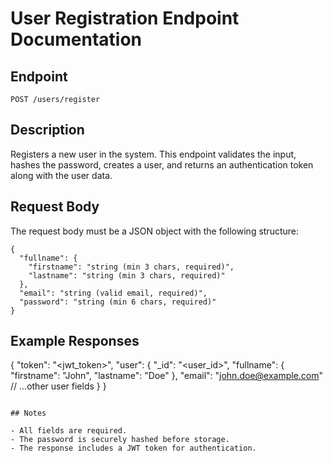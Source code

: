 # User Registration Endpoint Documentation

## Endpoint

`POST /users/register`

## Description

Registers a new user in the system. This endpoint validates the input, hashes the password, creates a user, and returns an authentication token along with the user data.

## Request Body

The request body must be a JSON object with the following structure:

```
{
  "fullname": {
    "firstname": "string (min 3 chars, required)",
    "lastname": "string (min 3 chars, required)"
  },
  "email": "string (valid email, required)",
  "password": "string (min 6 chars, required)"
}
```

## Example Responses

{
"token": "<jwt_token>",
"user": {
"\_id": "<user_id>",
"fullname": {
"firstname": "John",
"lastname": "Doe"
},
"email": "john.doe@example.com"
// ...other user fields
}
}

```

## Notes

- All fields are required.
- The password is securely hashed before storage.
- The response includes a JWT token for authentication.
```
